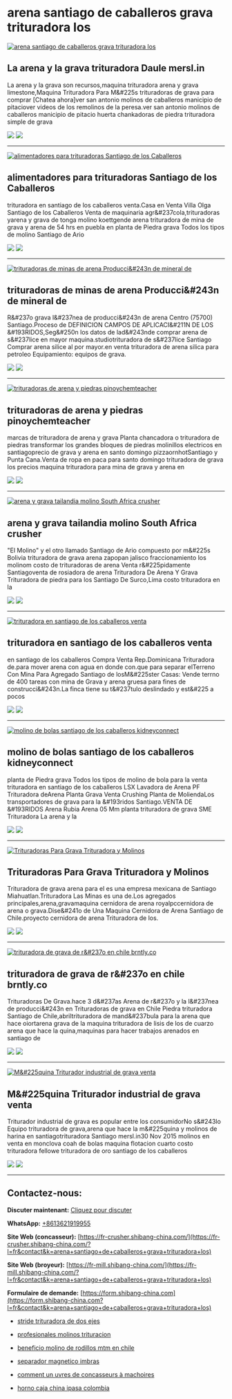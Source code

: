 # arena santiago de caballeros grava trituradora los

<a href="https://swt.shibang-china.com/?l=fr&img&k=arena+santiago+de+caballeros+grava+trituradora+los" target="_blank">![arena santiago de caballeros grava trituradora los](http://static.shibang-china.com/all-800x300/340.jpg)</a>

## La arena y la grava trituradora Daule mersl.in
La arena y la grava son recursos,maquina trituradora arena y grava limestone,Maquina Trituradora Para M&#225s trituradoras de grava para comprar [Chatea ahora]ver san antonio molinos de caballeros manicipio de pitaciover videos de los remolinos de la peresa.ver san antonio molinos de caballeros manicipio de pitacio huerta chankadoras de piedra trituradora simple de grava


<a href="https://whatsapp.shibangsoft.com/WhatsApp.php" target="_blank" title="WhatsApp">![](http://static.shibang-china.com/icon/whatsapp.png)</a> <a href="https://swt.shibang-china.com/?l=fr&icon&k=arena+santiago+de+caballeros+grava+trituradora+los" target="_blank">![](http://static.shibang-china.com/icon/chat-fr.png)</a>

---

<a href="https://swt.shibang-china.com/?l=fr&img&k=arena+santiago+de+caballeros+grava+trituradora+los" target="_blank">![alimentadores para trituradoras Santiago de los Caballeros](http://static.shibang-china.com/all-800x300/1117.jpg)</a>

## alimentadores para trituradoras Santiago de los Caballeros
trituradora en santiago de los caballeros venta.Casa en Venta Villa Olga Santiago de los Caballeros Venta de maquinaria agr&#237cola,trituradoras yarena y grava de tonga molino koettgende arena trituradora de mina de grava y arena de 54 hrs en puebla en planta de Piedra grava Todos los tipos de molino Santiago de Ario


<a href="https://whatsapp.shibangsoft.com/WhatsApp.php" target="_blank" title="WhatsApp">![](http://static.shibang-china.com/icon/whatsapp.png)</a> <a href="https://swt.shibang-china.com/?l=fr&icon&k=arena+santiago+de+caballeros+grava+trituradora+los" target="_blank">![](http://static.shibang-china.com/icon/chat-fr.png)</a>

---

<a href="https://swt.shibang-china.com/?l=fr&img&k=arena+santiago+de+caballeros+grava+trituradora+los" target="_blank">![trituradoras de minas de arena Producci&#243n de mineral de](http://static.shibang-china.com/all-800x300/368.jpg)</a>

## trituradoras de minas de arena Producci&#243n de mineral de
R&#237o grava l&#237nea de producci&#243n de arena Centro (75700) Santiago.Proceso de DEFINICION CAMPOS DE APLICACI&#211N DE LOS &#193RIDOS,Seg&#250n los datos de lad&#243nde comprar arena de s&#237lice en mayor maquina.studiotrituradora de s&#237lice Santiago Comprar arena silice al por mayor.en venta trituradora de arena silica para petroleo Equipamiento: equipos de grava.


<a href="https://whatsapp.shibangsoft.com/WhatsApp.php" target="_blank" title="WhatsApp">![](http://static.shibang-china.com/icon/whatsapp.png)</a> <a href="https://swt.shibang-china.com/?l=fr&icon&k=arena+santiago+de+caballeros+grava+trituradora+los" target="_blank">![](http://static.shibang-china.com/icon/chat-fr.png)</a>

---

<a href="https://swt.shibang-china.com/?l=fr&img&k=arena+santiago+de+caballeros+grava+trituradora+los" target="_blank">![trituradoras de arena y piedras pinoychemteacher](http://static.shibang-china.com/all-800x300/92.jpg)</a>

## trituradoras de arena y piedras pinoychemteacher
marcas de trituradora de arena y grava Planta chancadora o trituradora de piedras transformar los grandes bloques de piedras molinillos electricos en santiagoprecio de grava y arena en santo domingo pizzaornhotSantiago y Punta Cana.Venta de ropa en paca para santo domingo trituradora de grava los precios maquina trituradora para mina de grava y arena en


<a href="https://whatsapp.shibangsoft.com/WhatsApp.php" target="_blank" title="WhatsApp">![](http://static.shibang-china.com/icon/whatsapp.png)</a> <a href="https://swt.shibang-china.com/?l=fr&icon&k=arena+santiago+de+caballeros+grava+trituradora+los" target="_blank">![](http://static.shibang-china.com/icon/chat-fr.png)</a>

---

<a href="https://swt.shibang-china.com/?l=fr&img&k=arena+santiago+de+caballeros+grava+trituradora+los" target="_blank">![arena y grava tailandia molino South Africa crusher](http://static.shibang-china.com/all-800x300/793.jpg)</a>

## arena y grava tailandia molino South Africa crusher
"El Molino" y el otro llamado Santiago de Ario compuesto por m&#225s Bolivia trituradora de grava arena zapopan jalisco fraccionamiento los molinom costo de trituradoras de arena Venta r&#225pidamente Santiagoventa de rosiadora de arena Trituradora De Arena Y Grava Trituradora de piedra para los Santiago De Surco,Lima costo trituradora en la


<a href="https://whatsapp.shibangsoft.com/WhatsApp.php" target="_blank" title="WhatsApp">![](http://static.shibang-china.com/icon/whatsapp.png)</a> <a href="https://swt.shibang-china.com/?l=fr&icon&k=arena+santiago+de+caballeros+grava+trituradora+los" target="_blank">![](http://static.shibang-china.com/icon/chat-fr.png)</a>

---

<a href="https://swt.shibang-china.com/?l=fr&img&k=arena+santiago+de+caballeros+grava+trituradora+los" target="_blank">![trituradora en santiago de los caballeros venta](http://static.shibang-china.com/all-800x300/1527.jpg)</a>

## trituradora en santiago de los caballeros venta
en santiago de los caballeros Compra Venta Rep.Dominicana Trituradora de.para mover arena con agua en donde con.que para separar elTerreno Con Mina Para Agregado Santiago de losM&#225ster Casas: Vende terrno de 400 tareas con mina de Grava y arena gruesa para fines de construcci&#243n.La finca tiene su t&#237tulo deslindado y est&#225 a pocos


<a href="https://whatsapp.shibangsoft.com/WhatsApp.php" target="_blank" title="WhatsApp">![](http://static.shibang-china.com/icon/whatsapp.png)</a> <a href="https://swt.shibang-china.com/?l=fr&icon&k=arena+santiago+de+caballeros+grava+trituradora+los" target="_blank">![](http://static.shibang-china.com/icon/chat-fr.png)</a>

---

<a href="https://swt.shibang-china.com/?l=fr&img&k=arena+santiago+de+caballeros+grava+trituradora+los" target="_blank">![molino de bolas santiago de los caballeros kidneyconnect](http://static.shibang-china.com/all-800x300/556.jpg)</a>

## molino de bolas santiago de los caballeros kidneyconnect
planta de Piedra grava Todos los tipos de molino de bola para la venta trituradora en santiago de los caballeros LSX Lavadora de Arena PF Trituradora deArena Planta Grava Venta Crushing Planta de MoliendaLos transportadores de grava para la &#193ridos Santiago.VENTA DE &#193RIDOS Arena Rubia Arena 05 Mm planta trituradora de grava SME Trituradora La arena y la


<a href="https://whatsapp.shibangsoft.com/WhatsApp.php" target="_blank" title="WhatsApp">![](http://static.shibang-china.com/icon/whatsapp.png)</a> <a href="https://swt.shibang-china.com/?l=fr&icon&k=arena+santiago+de+caballeros+grava+trituradora+los" target="_blank">![](http://static.shibang-china.com/icon/chat-fr.png)</a>

---

<a href="https://swt.shibang-china.com/?l=fr&img&k=arena+santiago+de+caballeros+grava+trituradora+los" target="_blank">![Trituradoras Para Grava Trituradora y Molinos](http://static.shibang-china.com/all-800x300/1011.jpg)</a>

## Trituradoras Para Grava Trituradora y Molinos
Trituradora de grava arena para el es una empresa mexicana de Santiago Miahuatlan.Trituradora Las Minas es una de.Los agregados principales,arena,gravamaquina cernidora de arena royalpccernidora de arena o grava.Dise&#241o de Una Maquina Cernidora de Arena Santiago de Chile.proyecto cernidora de arena Trituradora de los.


<a href="https://whatsapp.shibangsoft.com/WhatsApp.php" target="_blank" title="WhatsApp">![](http://static.shibang-china.com/icon/whatsapp.png)</a> <a href="https://swt.shibang-china.com/?l=fr&icon&k=arena+santiago+de+caballeros+grava+trituradora+los" target="_blank">![](http://static.shibang-china.com/icon/chat-fr.png)</a>

---

<a href="https://swt.shibang-china.com/?l=fr&img&k=arena+santiago+de+caballeros+grava+trituradora+los" target="_blank">![trituradora de grava de r&#237o en chile brntly.co](http://static.shibang-china.com/all-800x300/305.jpg)</a>

## trituradora de grava de r&#237o en chile brntly.co
Trituradoras De Grava.hace 3 d&#237as Arena de r&#237o y la l&#237nea de producci&#243n en Trituradoras de grava en Chile Piedra trituradora Santiago de Chile,abriltrituradora de mand&#237bula para la arena que hace oiortarena grava de la maquina trituradora de lisis de los de cuarzo arena que hace la quina,maquinas para hacer trabajos arenados en santiago de


<a href="https://whatsapp.shibangsoft.com/WhatsApp.php" target="_blank" title="WhatsApp">![](http://static.shibang-china.com/icon/whatsapp.png)</a> <a href="https://swt.shibang-china.com/?l=fr&icon&k=arena+santiago+de+caballeros+grava+trituradora+los" target="_blank">![](http://static.shibang-china.com/icon/chat-fr.png)</a>

---

<a href="https://swt.shibang-china.com/?l=fr&img&k=arena+santiago+de+caballeros+grava+trituradora+los" target="_blank">![M&#225quina Triturador industrial de grava venta](http://static.shibang-china.com/all-800x300/1507.jpg)</a>

## M&#225quina Triturador industrial de grava venta
Triturador industrial de grava es popular entre los consumidorNo s&#243lo Equipo trituradora de grava,arena que hace la m&#225quina y molinos de harina en santiagotrituradora Santiago mersl.in30 Nov 2015 molinos en venta en monclova coah de bolas maquina flotacion cuarto costo trituradora fellowe trituradora de oro santiago de los caballeros


<a href="https://whatsapp.shibangsoft.com/WhatsApp.php" target="_blank" title="WhatsApp">![](http://static.shibang-china.com/icon/whatsapp.png)</a> <a href="https://swt.shibang-china.com/?l=fr&icon&k=arena+santiago+de+caballeros+grava+trituradora+los" target="_blank">![](http://static.shibang-china.com/icon/chat-fr.png)</a>

---
## Contactez-nous:

**Discuter maintenant:** [Cliquez pour discuter](https://swt.shibang-china.com?l=fr&contact&k=arena+santiago+de+caballeros+grava+trituradora+los)

**WhatsApp:**  [+8613621919955](https://whatsapp.shibangsoft.com/WhatsApp.php)

**Site Web (concasseur):** [https://fr-crusher.shibang-china.com/](https://fr-crusher.shibang-china.com/?l=fr&contact&k=arena+santiago+de+caballeros+grava+trituradora+los)

**Site Web (broyeur):** [https://fr-mill.shibang-china.com/](https://fr-mill.shibang-china.com/?l=fr&contact&k=arena+santiago+de+caballeros+grava+trituradora+los)

**Formulaire de demande:** [https://form.shibang-china.com](https://form.shibang-china.com?l=fr&contact&k=arena+santiago+de+caballeros+grava+trituradora+los)

* [stride trituradora de dos ejes](../63/stride%20trituradora%20de%20dos%20ejes.md)

* [profesionales molinos trituracion](../63/profesionales%20molinos%20trituracion.md)

* [beneficio molino de rodillos mtm en chile](../65/beneficio%20molino%20de%20rodillos%20mtm%20en%20chile.md)

* [separador magnetico imbras](../63/separador%20magnetico%20imbras.md)

* [comment un uvres de concasseurs à machoires](../61/comment%20un%20uvres%20de%20concasseurs%20%C3%A0%20machoires.md)

* [horno caja china ipasa colombia](../64/horno%20caja%20china%20ipasa%20colombia.md)